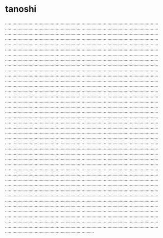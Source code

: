 # tanoshi

........................................................................................................................................................................................................................................................................................................................................................................................................................................................................................................................................................................................................................................................................................................................................................................................................................................................................................................................................................................................................................................................................................................................................................................................................................................................................................................................................................................................................................................................................................................................................................................................................................................................................................................................................................................................................................................................................................................................................................................................................................................................................................................................................................................................................................................................................................................................................................................................................................................................................................................................................................................................................................................................................................................................................................................................................................................................................................................................................................................................................................................................................................................................................................................................................................................................................................................................................................................................................................................................................................................................................................................................................................................................................................................................................................................................................................................................................................................................................................................................................................................................................................................................................................................................................................................................................................................................................................................................................................................................................................................................................................................................................................................................................................................................................................................................................................................................................................................................................................................................................................................................................................................................................................................................................................................